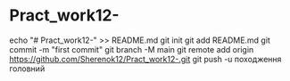 # Pract_work12-
echo "# Pract_work12-" >> README.md 
git init 
git add README.md 
git commit -m "first commit" 
git branch -M main 
git remote add origin https://github.com/Sherenok12/Pract_work12-.git
 git push -u походження головний
